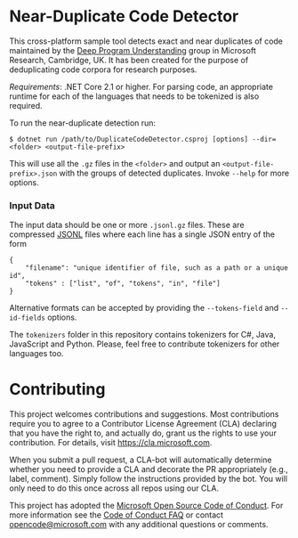 # Near-Duplicate Code Detector

This cross-platform sample tool detects exact and near duplicates of code maintained by the [Deep Program Understanding](https://www.microsoft.com/en-us/research/project/program/) group in Microsoft Research, Cambridge, UK. It has been created for the purpose of deduplicating code corpora for research purposes.

*Requirements*: .NET Core 2.1 or higher. For parsing code, an appropriate runtime for each of the languages that needs to be tokenized is also required.

To run the near-duplicate detection run:
```
$ dotnet run /path/to/DuplicateCodeDetector.csproj [options] --dir=<folder> <output-file-prefix>
```
This will use all the `.gz` files in the `<folder>` and output an `<output-file-prefix>.json` with the groups of detected duplicates. Invoke `--help` for more options.

### Input Data

The input data should be one or more `.jsonl.gz` files. These are compressed [JSONL](http://jsonlines.org/) files where each line has a single JSON entry of the form
```
{
    "filename": "unique identifier of file, such as a path or a unique id",
    "tokens" : ["list", "of", "tokens", "in", "file"]
}
```
Alternative formats can be accepted by providing the `--tokens-field` and `--id-fields` options.

The `tokenizers` folder in this repository contains tokenizers for 
C\#, Java, JavaScript and Python. Please, feel free to contribute tokenizers for other languages too.

# Contributing

This project welcomes contributions and suggestions.  Most contributions require you to agree to a
Contributor License Agreement (CLA) declaring that you have the right to, and actually do, grant us
the rights to use your contribution. For details, visit https://cla.microsoft.com.

When you submit a pull request, a CLA-bot will automatically determine whether you need to provide
a CLA and decorate the PR appropriately (e.g., label, comment). Simply follow the instructions
provided by the bot. You will only need to do this once across all repos using our CLA.

This project has adopted the [Microsoft Open Source Code of Conduct](https://opensource.microsoft.com/codeofconduct/).
For more information see the [Code of Conduct FAQ](https://opensource.microsoft.com/codeofconduct/faq/) or
contact [opencode@microsoft.com](mailto:opencode@microsoft.com) with any additional questions or comments.
